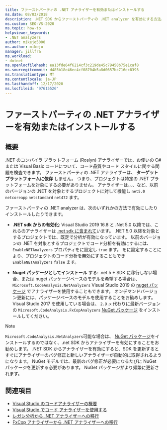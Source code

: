 ```yaml
---
title: ファーストパーティの .NET アナライザーを有効またはインストールする
ms.date: 08/03/2018
description: .NET SDK からファーストパーティの .NET analyzer を有効にする方法、または NuGet パッケージとしてこれらのアナライザーをインストールする方法について説明します。
ms.custom: SEO-VS-2020
ms.topic: how-to
helpviewer_keywords:
- .NET analyzers
author: mikejo5000
ms.author: mikejo
manager: jillfra
ms.workload:
- dotnet
ms.openlocfilehash: ea13fde64f6214cf3c219de45c79458b75e1caf8
ms.sourcegitcommit: d485b18e46ec4cf08704b5a8d0657bc716ec8393
ms.translationtype: MT
ms.contentlocale: ja-JP
ms.lasthandoff: 12/17/2020
ms.locfileid: "97615526"
---
```

# <a name="enable-or-install-first-party-net-analyzers"></a>ファーストパーティの .NET アナライザーを有効またはインストールする

## <a name="overview"></a>概要

.NET のコンパイラ プラットフォーム (Roslyn) アナライザーでは、お使いの C# または Visual Basic コードについて、コード品質やコード スタイルに関する問題を検査できます。 ファーストパーティの .NET アナライザーは、 **ターゲットプラットフォームに依存** しません。 つまり、プロジェクトは特定の .NET プラットフォームを対象にする必要がありません。 アナライザーは、、、など、以前のバージョンの .NET を対象とするプロジェクトに対して機能し `net5.0` `netcoreapp` `netstandard` `net472` ます。

ファーストパーティの .NET analyzer は、次のいずれかの方法で有効にしたりインストールしたりできます。

- **.NET sdk からの有効化**: Visual Studio 2019 16.8 と .Net 5.0 以降では、これらのアナライザーは [.net sdk に含まれて](/dotnet/fundamentals/code-analysis/overview)います。 .NET 5.0 以降を対象とするプロジェクトでは、既定で分析が有効になっています。 以前のバージョンの .NET を対象とするプロジェクトでコード分析を有効にするには、 `EnableNETAnalyzers` プロパティをに設定し `true` ます。 をに設定することにより、プロジェクトのコード分析を無効にすることもでき `EnableNETAnalyzers` `false` ます。

- **Nuget パッケージとしてインストール** する: .net 5 + SDK に移行しない場合、または nuget パッケージベースのモデルを希望する場合は、 `Microsoft.CodeAnalysis.NetAnalyzers` Visual Studio 2019 の [nuget パッケージ](https://www.nuget.org/packages/Microsoft.CodeAnalysis.NetAnalyzers) でアナライザーを使用することもできます。  オンデマンドバージョン更新には、パッケージベースのモデルを使用することをお勧めします。 Visual Studio 2017 を使用している場合は、 `2.9.x` 代わりに最新バージョンの `Microsoft.CodeAnalysis.FxCopAnalyzers` [NuGet パッケージ](https://www.nuget.org/packages/Microsoft.CodeAnalysis.FxCopAnalyzers/) をインストールしてください。

> [!NOTE]
> `Microsoft.CodeAnalysis.NetAnalyzers`可能な場合は、 [NuGet パッケージ](https://www.nuget.org/packages/Microsoft.CodeAnalysis.NetAnalyzers)をインストールするのではなく、.net SDK からアナライザーを有効にすることをお勧めします。 .NET SDK からアナライザーを有効にすると、SDK を更新するとすぐにアナライザーのバグ修正と新しいアナライザーが自動的に取得されるようになります。 NuGet モデルでは、最新のバグ修正が必要になるたびに NuGet パッケージを更新する必要があります。 NuGet パッケージがより頻繁に更新されます。

## <a name="see-also"></a>関連項目

- [Visual Studio のコードアナライザーの概要](roslyn-analyzers-overview.md)
- [Visual Studio でコード アナライザーを使用する](use-roslyn-analyzers.md)
- [レガシ分析から .NET アナライザーへの移行](migrate-from-legacy-analysis-to-net-analyzers.md)
- [FxCop アナライザーから .NET アナライザーへの移行](migrate-from-fxcop-analyzers-to-net-analyzers.md)
